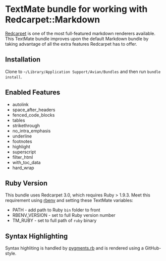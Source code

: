# TextMate bundle for working with Redcarpet::Markdown

[Redcarpet](https://github.com/vmg/redcarpet) is one of the most full-featured markdown renderers available. This TextMate bundle improves upon the default Markdown bundle by taking advantage of all the extra features Redcarpet has to offer.

## Installation

Clone to `~/Library/Application Support/Avian/Bundles` and then run `bundle install`.

## Enabled Features

- autolink
- space_after_headers
- fenced_code_blocks
- tables
- strikethrough
- no_intra_emphasis
- underline
- footnotes
- highlight
- superscript
- filter_html
- with_toc_data
- hard_wrap

## Ruby Version

This bundle uses Redcarpet 3.0, which requires Ruby > 1.9.3. Meet this requirement using [rbenv](https://github.com/sstephenson/rbenv) and setting these TextMate variables:

- PATH - add path to Ruby `bin` folder to front
- RBENV_VERSION - set to full Ruby version number
- TM_RUBY - set to full path of `ruby` binary

## Syntax Highlighting

Syntax highliting is handled by [pygments.rb](https://github.com/tmm1/pygments.rb) and is rendered using a GitHub-style.